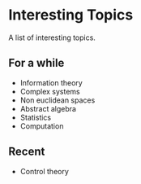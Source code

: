 # Interesting Topics
A list of interesting topics.

## For a while
- Information theory
- Complex systems
- Non euclidean spaces
- Abstract algebra
- Statistics
- Computation

## Recent
- Control theory 
